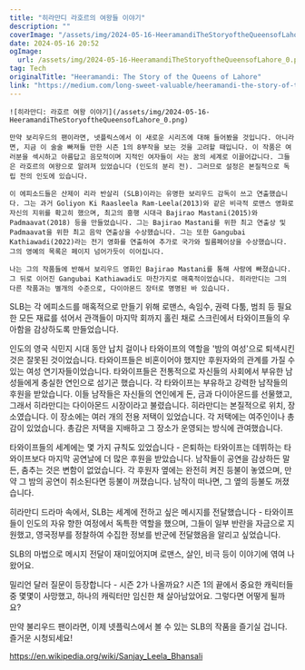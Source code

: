 ```yaml
---
title: "히라만디 라호르의 여왕들 이야기"
description: ""
coverImage: "/assets/img/2024-05-16-HeeramandiTheStoryoftheQueensofLahore_0.png"
date: 2024-05-16 20:52
ogImage: 
  url: /assets/img/2024-05-16-HeeramandiTheStoryoftheQueensofLahore_0.png
tag: Tech
originalTitle: "Heeramandi: The Story of the Queens of Lahore"
link: "https://medium.com/long-sweet-valuable/heeramandi-the-story-of-the-queens-of-lahore-50c4b8749803"
---
```



```
![히라만디: 라호르 여왕 이야기](/assets/img/2024-05-16-HeeramandiTheStoryoftheQueensofLahore_0.png)

만약 보리우드의 팬이라면, 넷플릭스에서 이 새로운 시리즈에 대해 들어봤을 것입니다. 아니라면, 지금 이 술술 빠져들 만한 시즌 1의 8부작을 보는 것을 고려할 때입니다. 이 작품은 여러분을 섹시하고 아름답고 음모적이며 지적인 여자들이 사는 꿈의 세계로 이끌어갑니다. 그들은 라호르의 여왕으로 알려져 있었습니다 (인도의 분리 전). 그러므로 설정은 본질적으로 독립 전의 인도에 있습니다.

이 에피소드들은 산제이 리라 반살리 (SLB)이라는 유명한 보리우드 감독이 쓰고 연출했습니다. 그는 과거 Goliyon Ki Raasleela Ram-Leela(2013)와 같은 비극적 로맨스 영화로 자신의 지위를 확고히 했으며, 최고의 흥행 시대극 Bajirao Mastani(2015)와 Padmaavat(2018) 등을 만들었습니다. 그는 Bajirao Mastani를 위한 최고 연출상 및 Padmaavat을 위한 최고 음악 연출상을 수상했습니다. 그는 또한 Gangubai Kathiawadi(2022)라는 전기 영화를 연출하여 추가로 국가와 필름페어상을 수상했습니다. 그의 영예의 목록은 페이지 넘어가듯이 이어집니다.

나는 그의 작품들에 반해서 보리우드 영화인 Bajirao Mastani를 통해 사랑에 빠졌습니다. 그 뒤로 이어진 Gangubai Kathiawadi도 마찬가지로 매혹적이었습니다. 히라만디는 그의 다른 작품과는 별개의 수준으로, 다이아몬드 장터로 명명된 바 있습니다.
```

<div class="content-ad"></div>

SLB는 각 에피소드를 매혹적으로 만들기 위해 로맨스, 속임수, 권력 다툼, 범죄 등 필요한 모든 재료를 섞어서 관객들이 마지막 회까지 홀린 채로 스크린에서 타와이프들의 우아함을 감상하도록 만들었습니다.

인도의 영국 식민지 시대 동안 납치 걸이나 타와이프의 역할을 '밤의 여성'으로 퇴색시킨 것은 잘못된 것이었습니다. 타와이프들은 비혼이어야 했지만 후원자와의 관계를 가질 수 있는 여성 연기자들이었습니다. 타와이프들은 전통적으로 자신들의 사회에서 부유한 남성들에게 충실한 연인으로 섬기곤 했습니다. 각 타와이프는 부유하고 강력한 남작들의 후원을 받았습니다. 이들 남작들은 자신들의 연인에게 돈, 금과 다이아몬드를 선물했고, 그래서 히라만디는 다이아몬드 시장이라고 불렸습니다. 히라만디는 본질적으로 위치, 장소였습니다. 이 장소에는 여러 개의 전용 저택이 있었습니다. 각 저택에는 여주인이나 총감이 있었습니다. 총감은 저택을 지배하고 그 장소가 운영되는 방식에 관여했습니다.

타와이프들의 세계에는 몇 가지 규칙도 있었습니다 - 은퇴하는 타와이프는 데뷔하는 타와이프보다 마지막 공연날에 더 많은 후원을 받았습니다. 남작들이 공연을 감상하든 말든, 춤추는 것은 변함이 없었습니다. 각 후원자 옆에는 완전히 켜진 등불이 놓였으며, 만약 그 밤의 공연이 취소된다면 등불이 꺼졌습니다. 남작이 떠나면, 그 옆의 등불도 꺼졌습니다.

히라만디 드라마 속에서, SLB는 세계에 전하고 싶은 메시지를 전달했습니다 - 타와이프들이 인도의 자유 향한 여정에서 독특한 역할을 했으며, 그들이 일부 반란을 자금으로 지원했고, 영국정부를 정찰하여 수집한 정보를 반군에 전달했음을 알리고 싶었습니다.

<div class="content-ad"></div>

SLB의 마법으로 메시지 전달이 재미있어지며 로맨스, 살인, 비극 등이 이야기에 엮여 나왔어요.

밀리언 달러 질문이 등장합니다 - 시즌 2가 나올까요? 시즌 1의 끝에서 중요한 캐릭터들 중 몇몇이 사망했고, 하나의 캐릭터만 임신한 채 살아남았어요. 그렇다면 어떻게 될까요?

만약 불리우드 팬이라면, 이제 넷플릭스에서 볼 수 있는 SLB의 작품을 즐기실 겁니다. 즐거운 시청되세요!

https://en.wikipedia.org/wiki/Sanjay_Leela_Bhansali